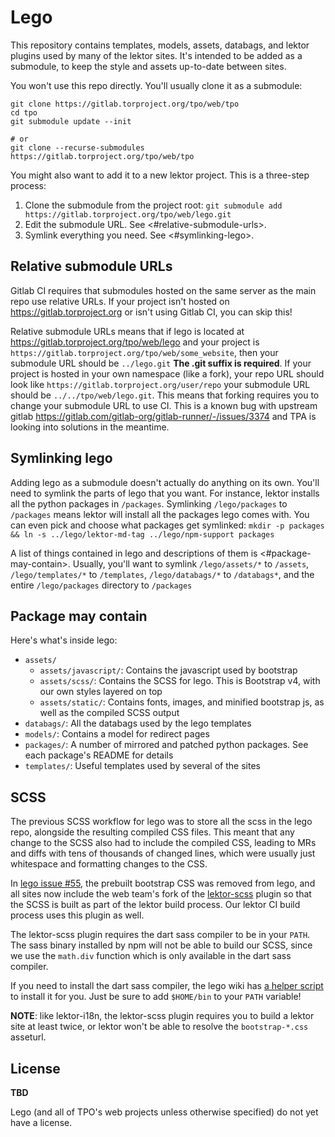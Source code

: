 # Lego

This repository contains templates, models, assets, databags, and lektor plugins used by many of the lektor sites. It's intended to be added as a submodule, to keep the style and assets up-to-date between sites.

You won't use this repo directly. You'll usually clone it as a submodule:
```
git clone https://gitlab.torproject.org/tpo/web/tpo
cd tpo
git submodule update --init

# or
git clone --recurse-submodules https://gitlab.torproject.org/tpo/web/tpo
```

You might also want to add it to a new lektor project. This is a three-step process:

1. Clone the submodule from the project root: `git submodule add https://gitlab.torproject.org/tpo/web/lego.git`
2. Edit the submodule URL. See <#relative-submodule-urls>.
3. Symlink everything you need. See <#symlinking-lego>.

## Relative submodule URLs

Gitlab CI requires that submodules hosted on the same server as the main repo use relative URLs. If your project isn't hosted on <https://gitlab.torproject.org> or isn't using Gitlab CI, you can skip this!

Relative submodule URLs means that if lego is located at <https://gitlab.torproject.org/tpo/web/lego> and your project is `https://gitlab.torproject.org/tpo/web/some_website`, then your submodule URL should be `../lego.git` **The .git suffix is required**. If your project is hosted in your own namespace (like a fork), your repo URL should look like `https://gitlab.torproject.org/user/repo` your submodule URL should be `../../tpo/web/lego.git`. This means that forking requires you to change your submodule URL to use CI. This is a known bug with upstream gitlab <https://gitlab.com/gitlab-org/gitlab-runner/-/issues/3374> and TPA is looking into solutions in the meantime.

## Symlinking lego

Adding lego as a submodule doesn't actually do anything on its own. You'll need to symlink the parts of lego that you want. For instance, lektor installs all the python packages in `/packages`. Symlinking `/lego/packages` to `/packages` means lektor will install all the packages lego comes with. You can even pick and choose what packages get symlinked: `mkdir -p packages && ln -s ../lego/lektor-md-tag ../lego/npm-support packages`

A list of things contained in lego and descriptions of them is <#package-may-contain>. Usually, you'll want to symlink `/lego/assets/*` to `/assets`, `/lego/templates/*` to `/templates`, `/lego/databags/*` to `/databags*`, and the entire `/lego/packages` directory to `/packages`

## Package may contain

Here's what's inside lego:

* `assets/`
  * `assets/javascript/`: Contains the javascript used by bootstrap
  * `assets/scss/`: Contains the SCSS for lego. This is Bootstrap v4, with our own styles layered on top
  * `assets/static/`: Contains fonts, images, and minified bootstrap js, as well as the compiled SCSS output
* `databags/`: All the databags used by the lego templates
* `models/`: Contains a model for redirect pages
* `packages/`: A number of mirrored and patched python packages. See each package's README for details
* `templates/`: Useful templates used by several of the sites

## SCSS

The previous SCSS workflow for lego was to store all the scss in the lego repo, alongside the resulting compiled CSS files. This meant that any change to the SCSS also had to include the compiled CSS, leading to MRs and diffs with tens of thousands of changed lines, which were usually just whitespace and formatting changes to the CSS.

In [lego issue #55](https://gitlab.torproject.org/tpo/web/lego/-/issues/55), the prebuilt bootstrap CSS was removed from lego, and all sites now include the web team's fork of the [lektor-scss](https://gitlab.torproject.org/tpo/web/lektor-scss/) plugin so that the SCSS is built as part of the lektor build process. Our lektor CI build process uses this plugin as well.

The lektor-scss plugin requires the dart sass compiler to be in your `PATH`. The sass binary installed by npm will not be able to build our SCSS, since we use the `math.div` function which is only available in the dart sass compiler.

If you need to install the dart sass compiler, the lego wiki has [a helper script](https://gitlab.torproject.org/tpo/web/team/-/wikis/documentation/How-to-edit-css#installing-the-sass-compiler) to install it for you. Just be sure to add `$HOME/bin` to your `PATH` variable!

**NOTE**: like lektor-i18n, the lektor-scss plugin requires you to build a lektor site at least twice, or lektor won't be able to resolve the `bootstrap-*.css` asseturl.

## License

**TBD**

Lego (and all of TPO's web projects unless otherwise specified) do not yet have a license.
